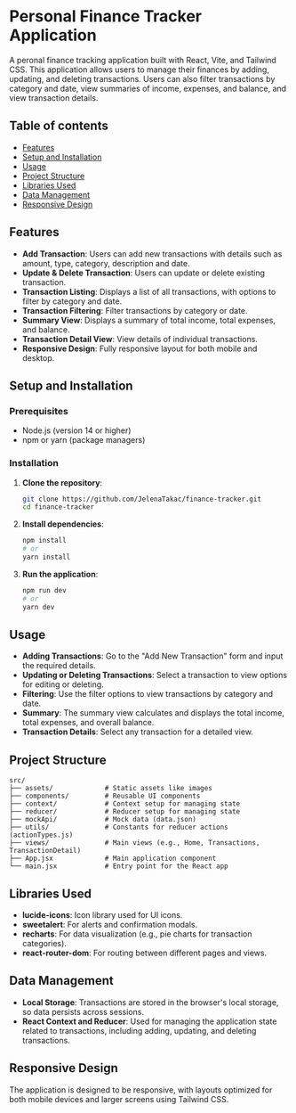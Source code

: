# Personal Finance Tracker Application

A peronal finance tracking application built with React, Vite, and Tailwind CSS. This application allows users to manage their finances by adding, updating, and deleting transactions. Users can also filter transactions by category and date, view summaries of income, expenses, and balance, and view transaction details.

## Table of contents

- [Features](#features)
- [Setup and Installation](#setup-and-installation)
- [Usage](#usage)
- [Project Structure](#project-structure)
- [Libraries Used](#libraries-used)
- [Data Management](#data-management)
- [Responsive Design](#responsive-design)

## Features

- **Add Transaction**: Users can add new transactions with details such as amount, type, category, description and date.
- **Update & Delete Transaction**: Users can update or delete existing transaction.
- **Transaction Listing**: Displays a list of all transactions, with options to filter by category and date.
- **Transaction Filtering**: Filter transactions by category or date.
- **Summary View**: Displays a summary of total income, total expenses, and balance.
- **Transaction Detail View**: View details of individual transactions.
- **Responsive Design**: Fully responsive layout for both mobile and desktop.

## Setup and Installation

### Prerequisites

- Node.js (version 14 or higher)
- npm or yarn (package managers)

### Installation

1. **Clone the repository**:
   ```bash
   git clone https://github.com/JelenaTakac/finance-tracker.git
   cd finance-tracker

2. **Install dependencies**:
    ```bash
    npm install
    # or
    yarn install

3. **Run the application**:
    ```bash
    npm run dev
    # or
    yarn dev

## Usage

- **Adding Transactions**: Go to the "Add New Transaction" form and input the required details.
- **Updating or Deleting Transactions**: Select a transaction to view options for editing or deleting.
- **Filtering**: Use the filter options to view transactions by category and date.
- **Summary**: The summary view calculates and displays the total income, total expenses, and overall balance.
- **Transaction Details**: Select any transaction for a detailed view.


## Project Structure

```plaintext
src/
├── assets/             # Static assets like images
├── components/         # Reusable UI components
├── context/            # Context setup for managing state
├── reducer/            # Reducer setup for managing state
├── mockApi/            # Mock data (data.json)
├── utils/              # Constants for reducer actions (actionTypes.js)
├── views/              # Main views (e.g., Home, Transactions, TransactionDetail)
├── App.jsx             # Main application component
└── main.jsx            # Entry point for the React app
```

## Libraries Used

- **lucide-icons**: Icon library used for UI icons.
- **sweetalert**: For alerts and confirmation modals.
- **recharts**: For data visualization (e.g., pie charts for transaction categories).
- **react-router-dom**: For routing between different pages and views.

## Data Management

- **Local Storage**: Transactions are stored in the browser's local storage, so data persists across sessions.
- **React Context and Reducer**: Used for managing the application state related to transactions, including adding, updating, and deleting transactions.

## Responsive Design

The application is designed to be responsive, with layouts optimized for both mobile devices and larger screens using Tailwind CSS.
